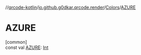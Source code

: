 //[qrcode-kotlin](../../../index.md)/[io.github.g0dkar.qrcode.render](../index.md)/[Colors](index.md)/[AZURE](-a-z-u-r-e.md)

# AZURE

[common]\
const val [AZURE](-a-z-u-r-e.md): [Int](https://kotlinlang.org/api/latest/jvm/stdlib/kotlin/-int/index.html)

